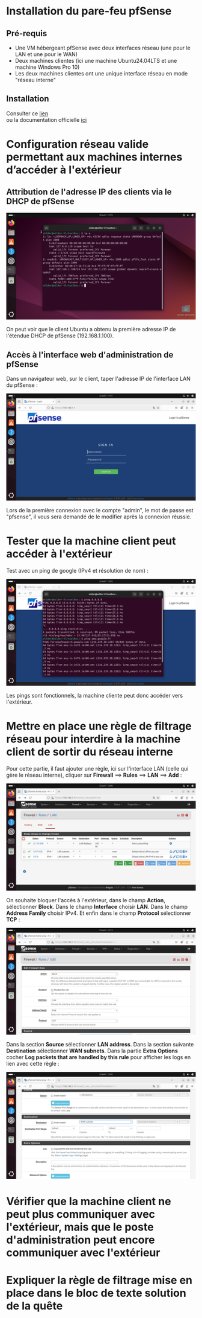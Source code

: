 # Installation du pare-feu pfSense

## Pré-requis

- Une VM hébergeant pfSense avec deux interfaces réseau (une pour le LAN et une pour le WAN)  
- Deux machines clientes (ici une machine Ubuntu24.04LTS et une machine Windows Pro 10)  
- Les deux machines clientes ont une unique interface réseau en mode "réseau interne"  

## Installation

Consulter ce [lien](https://www.it-connect.fr/installation-de-pfsense%EF%BB%BF/)  
ou la documentation officielle [ici](https://docs.netgate.com/pfsense/en/latest/install/netinstaller.html)  

# Configuration réseau valide permettant aux machines internes d’accéder à l'extérieur

## Attribution de l'adresse IP des clients via le DHCP de pfSense

![VirtualBoxVM_LdEGLAqs8W.png](https://github.com/Skchaper/PFSenseQuest/blob/main/Screens/pfSense_Install/VirtualBoxVM_LdEGLAqs8W.png)

On peut voir que le client Ubuntu a obtenu la première adresse IP de l'étendue DHCP de pfSense (192.168.1.100).  

## Accès à l'interface web d'administration de pfSense

Dans un navigateur web, sur le client, taper l'adresse IP de l'interface LAN du pfSense :  

![VirtualBoxVM_8Fhk07khMg.png](https://github.com/Skchaper/PFSenseQuest/blob/main/Screens/pfSense_Install/VirtualBoxVM_8Fhk07khMg.png)

Lors de la première connexion avec le compte "admin", le mot de passe est "pfsense", il vous sera demandé de le modifier après la connexion réussie.  

# Tester que la machine client peut accéder à l'extérieur

Test avec un ping de google (IPv4 et résolution de nom) :  

![VirtualBoxVM_tsr6v0NEC1.png](https://github.com/Skchaper/PFSenseQuest/blob/main/Screens/pfSense_Install/VirtualBoxVM_tsr6v0NEC1.png)

Les pings sont fonctionnels, la machine cliente peut donc accéder vers l'extérieur.  

# Mettre en place une règle de filtrage réseau pour interdire à la machine client de sortir du réseau interne

Pour cette partie, il faut ajouter une règle, ici sur l'interface LAN (celle qui gère le réseau interne), cliquer sur **Firewall** ==> **Rules** ==> **LAN** ==> **Add** :  

![VirtualBoxVM_FkDpJoVrKi.png](https://github.com/Skchaper/PFSenseQuest/blob/main/Screens/pfSense_Install/VirtualBoxVM_FkDpJoVrKi.png)

On souhaite bloquer l'accès à l'extérieur, dans le champ **Action**, sélectionner **Block**. Dans le champ **Interface** choisir **LAN**. Dans le champ **Address Family** choisir IPv4. Et enfin dans le champ **Protocol** sélectionner **TCP** :   

![VirtualBoxVM_qMccQVoX97.png](https://github.com/Skchaper/PFSenseQuest/blob/main/Screens/pfSense_Install/VirtualBoxVM_qMccQVoX97.png)

Dans la section **Source** sélectionner **LAN address**. Dans la section suivante **Destination** sélectionner **WAN subnets**. Dans la partie **Extra Options** cocher **Log packets that are handled by this rule** pour afficher les logs en lien avec cette règle :  

![VirtualBoxVM_RnXq8hkUfi.png](https://github.com/Skchaper/PFSenseQuest/blob/main/Screens/pfSense_Install/VirtualBoxVM_RnXq8hkUfi.png)

# Vérifier que la machine client ne peut plus communiquer avec l'extérieur, mais que le poste d'administration peut encore communiquer avec l'extérieur



# Expliquer la règle de filtrage mise en place dans le bloc de texte solution de la quête

